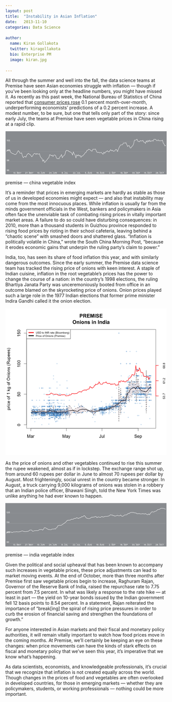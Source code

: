 ```yaml
---
layout: post
title:  "Instability in Asian Inflation"
date:   2013-11-10
categories: Data Science

author:
  name: Kiran Gollakota
  twitter: kiragollakota
  bio: Enterprise PM
  image: kiran.jpg

---
```


All through the summer and well into the fall, the data science teams at Premise have seen Asian economies struggle with inflation — though if you’ve been looking only at the headline numbers, you might have missed it. As recently as this past week, the National Bureau of Statistics of China reported that [consumer prices rose](http://www.cnbc.com/id/101184347) 0.1 percent month-over-month, underperforming economists’ predictions of a 0.2 percent increase. A modest number, to be sure, but one that tells only part of the story: since early July, the teams at Premise have seen vegetable prices in China rising at a rapid clip.

![china vegetable index](/images/instability-in-asian-inflation/image02.png)

premise — china vegetable index

It’s a reminder that prices in emerging markets are hardly as stable as those of us in developed economies might expect — and also that instability may come from the most innocuous places. While inflation is usually far from the minds government officials in the West, bankers and policymakers in Asia often face the unenviable task of combating rising prices in vitally important market areas. A failure to do so could have disturbing consequences: in 2010, more than a thousand students in Guizhou province responded to rising food prices by rioting in their school cafeteria, leaving behind a “chaotic scene” with smashed doors and shattered glass. “Inflation is politically volatile in China,” wrote the South China Morning Post, “because it erodes economic gains that underpin the ruling party’s claim to power.”

India, too, has seen its share of food inflation this year, and with similarly dangerous outcomes. Since the early summer, the Premise data science team has tracked the rising price of onions with keen interest. A staple of Indian cuisine, inflation in the root vegetable’s prices has the power to change the course of a nation: in the country’s 1998 elections, the ruling Bhartiya Janata Party was unceremoniously booted from office in an outcome blamed on the skyrocketing price of onions. Onion prices played such a large role in the 1977 Indian elections that former prime minister Indira Gandhi called it the onion election.

![onions in india](/images/instability-in-asian-inflation/image00.png)

As the price of onions and other vegetables continued to rise this summer the rupee weakened, almost as if in lockstep. The exchange range shot up, from around 60 rupees per dollar in June to almost 70 rupees per dollar by August. Most frighteningly, social unrest in the country became stronger. In August, a truck carrying 9,000 kilograms of onions was stolen in a robbery that an Indian police officer, Bhawani Singh, told the New York Times was unlike anything he had ever known to happen.

![india vegetable index](/images/instability-in-asian-inflation/image01.png)

premise — india vegetable index

Given the political and social upheaval that has been known to accompany such increases in vegetable prices, these price adjustments can lead to market moving events. At the end of October, more than three months after Premise first saw vegetable prices begin to increase, Raghuram Rajan, Governor of the Reserve Bank of India, raised the repurchase rate to 7.75 percent from 7.5 percent. In what was likely a response to the rate hike — at least in part — the yield on 10-year bonds issued by the Indian government fell 12 basis points to 8.54 percent. In a statement, Rajan reiterated the importance of “break[ing] the spiral of rising price pressures in order to curb the erosion of financial saving and strengthen the foundations of growth.”

For anyone interested in Asian markets and their fiscal and monetary policy authorities, it will remain vitally important to watch how food prices move in the coming months. At Premise, we’ll certainly be keeping an eye on these changes: when price movements can have the kinds of stark effects on fiscal and monetary policy that we’ve seen this year, it’s imperative that we know what’s happening.

As data scientists, economists, and knowledgeable professionals, it’s crucial that we recognize that inflation is not created equally across the world. Though changes in the prices of food and vegetables are often overlooked in developed countries, for those in emerging markets — whether they are policymakers, students, or working professionals — nothing could be more important.
